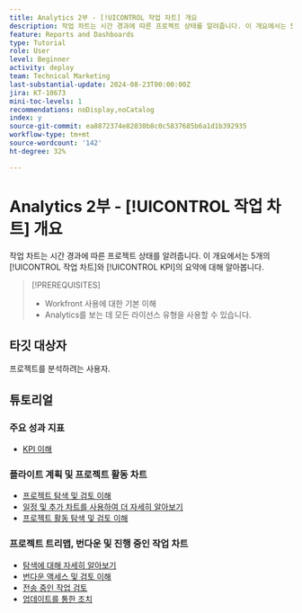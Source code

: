 ```yaml
---
title: Analytics 2부 - [!UICONTROL 작업 차트] 개요
description: 작업 차트는 시간 경과에 따른 프로젝트 상태를 알려줍니다. 이 개요에서는 5개의 [!UICONTROL 작업 차트]와 [!UICONTROL KPI]의 요약에 대해 알아봅니다.
feature: Reports and Dashboards
type: Tutorial
role: User
level: Beginner
activity: deploy
team: Technical Marketing
last-substantial-update: 2024-08-23T00:00:00Z
jira: KT-10673
mini-toc-levels: 1
recommendations: noDisplay,noCatalog
index: y
source-git-commit: ea8872374e82030b8c0c5837685b6a1d1b392935
workflow-type: tm+mt
source-wordcount: '142'
ht-degree: 32%

---
```



# Analytics 2부 - [!UICONTROL 작업 차트] 개요

작업 차트는 시간 경과에 따른 프로젝트 상태를 알려줍니다. 이 개요에서는 5개의 [!UICONTROL 작업 차트]와 [!UICONTROL KPI]의 요약에 대해 알아봅니다.

>[!PREREQUISITES]
>
>* Workfront 사용에 대한 기본 이해
>* Analytics를 보는 데 모든 라이선스 유형을 사용할 수 있습니다.


## 타깃 대상자

프로젝트를 분석하려는 사용자.


## 튜토리얼

### 주요 성과 지표

* [KPI 이해](/help/reporting/enhanced-analytics/10-kpis-overview.md)


### 플라이트 계획 및 프로젝트 활동 차트

* [프로젝트 탐색 및 검토 이해](/help/reporting/enhanced-analytics/11-navigating-and-reviewing-projects.md)
* [일정 및 추가 차트를 사용하여 더 자세히 알아보기](/help/reporting/enhanced-analytics/12-digging-deeper-using-timeframes-and-additional-charts.md)
* [프로젝트 활동 탐색 및 검토 이해](/help/reporting/enhanced-analytics/13-navigating-and-reviewing-project-activity.md)


### 프로젝트 트리맵, 번다운 및 진행 중인 작업 차트

* [탐색에 대해 자세히 알아보기](/help/reporting/enhanced-analytics/14-navigation-and-digging-deeper.md)
* [번다운 액세스 및 검토 이해](/help/reporting/enhanced-analytics/15-accessing-and-reviewing-the-burndown.md)
* [전송 중인 작업 검토](/help/reporting/enhanced-analytics/16-navigating-to-and-reviewing-the-tasks-in-flight.md)
* [업데이트를 통한 조치](/help/reporting/enhanced-analytics/17-taking-action-by-making-updates.md)
